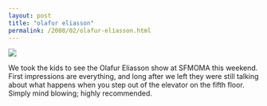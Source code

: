 ```yaml
---
layout: post
title: "olafur eliasson"
permalink: /2008/02/olafur-eliasson.html
---
```


[![](https://farm3.static.flickr.com/2028/2207754492_a0dcefdfd7.jpg)](http://www.flickr.com/photos/67329066@N00/2207754492/ "photo sharing")  

We took the kids to see the Olafur Eliasson show at SFMOMA this weekend. First impressions are everything, and long after we left they were still talking about what happens when you step out of the elevator on the fifth floor.  Simply mind blowing; highly recommended.